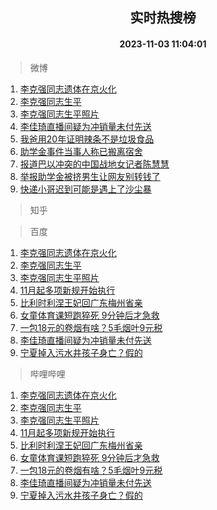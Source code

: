 <div align="center"><h2>实时热搜榜</h2><h4>2023-11-03 11:04:01</h4></div>

> 微博  

1. [李克强同志遗体在京火化](https://s.weibo.com/weibo?q=%23%E6%9D%8E%E5%85%8B%E5%BC%BA%E5%90%8C%E5%BF%97%E9%81%97%E4%BD%93%E5%9C%A8%E4%BA%AC%E7%81%AB%E5%8C%96%23&t=31&band_rank=1&Refer=top)<br />
2. [李克强同志生平](https://s.weibo.com/weibo?q=%23%E6%9D%8E%E5%85%8B%E5%BC%BA%E5%90%8C%E5%BF%97%E7%94%9F%E5%B9%B3%23&t=31&band_rank=2&Refer=top)<br />
3. [李克强同志生平照片](https://s.weibo.com/weibo?q=%23%E6%9D%8E%E5%85%8B%E5%BC%BA%E5%90%8C%E5%BF%97%E7%94%9F%E5%B9%B3%E7%85%A7%E7%89%87%23&t=31&band_rank=3&Refer=top)<br />
4. [李佳琦直播间疑为冲销量未付先送](https://s.weibo.com/weibo?q=%23%E6%9D%8E%E4%BD%B3%E7%90%A6%E7%9B%B4%E6%92%AD%E9%97%B4%E7%96%91%E4%B8%BA%E5%86%B2%E9%94%80%E9%87%8F%E6%9C%AA%E4%BB%98%E5%85%88%E9%80%81%23&t=31&band_rank=4&Refer=top)<br />
5. [我爸用20年证明辣条不是垃圾食品](https://s.weibo.com/weibo?q=%23%E6%88%91%E7%88%B8%E7%94%A820%E5%B9%B4%E8%AF%81%E6%98%8E%E8%BE%A3%E6%9D%A1%E4%B8%8D%E6%98%AF%E5%9E%83%E5%9C%BE%E9%A3%9F%E5%93%81%23&t=31&band_rank=5&Refer=top)<br />
6. [助学金事件当事人称已搬离宿舍](https://s.weibo.com/weibo?q=%23%E5%8A%A9%E5%AD%A6%E9%87%91%E4%BA%8B%E4%BB%B6%E5%BD%93%E4%BA%8B%E4%BA%BA%E7%A7%B0%E5%B7%B2%E6%90%AC%E7%A6%BB%E5%AE%BF%E8%88%8D%23&t=31&band_rank=6&Refer=top)<br />
7. [报道巴以冲突的中国战地女记者陈慧慧](https://s.weibo.com/weibo?q=%23%E6%8A%A5%E9%81%93%E5%B7%B4%E4%BB%A5%E5%86%B2%E7%AA%81%E7%9A%84%E4%B8%AD%E5%9B%BD%E6%88%98%E5%9C%B0%E5%A5%B3%E8%AE%B0%E8%80%85%E9%99%88%E6%85%A7%E6%85%A7%23&t=31&band_rank=7&Refer=top)<br />
8. [举报助学金被挤男生让网友别转钱了](https://s.weibo.com/weibo?q=%23%E4%B8%BE%E6%8A%A5%E5%8A%A9%E5%AD%A6%E9%87%91%E8%A2%AB%E6%8C%A4%E7%94%B7%E7%94%9F%E8%AE%A9%E7%BD%91%E5%8F%8B%E5%88%AB%E8%BD%AC%E9%92%B1%E4%BA%86%23&t=31&band_rank=8&Refer=top)<br />
9. [快递小哥迟到可能是遇上了沙尘暴](https://s.weibo.com/weibo?q=%23%E5%BF%AB%E9%80%92%E5%B0%8F%E5%93%A5%E8%BF%9F%E5%88%B0%E5%8F%AF%E8%83%BD%E6%98%AF%E9%81%87%E4%B8%8A%E4%BA%86%E6%B2%99%E5%B0%98%E6%9A%B4%23&t=31&band_rank=9&Refer=top)<br />

> 知乎  


> 百度  

1. [李克强同志遗体在京火化](https://www.baidu.com/s?wd=%E6%9D%8E%E5%85%8B%E5%BC%BA%E5%90%8C%E5%BF%97%E9%81%97%E4%BD%93%E5%9C%A8%E4%BA%AC%E7%81%AB%E5%8C%96&sa=fyb_news&rsv_dl=fyb_news)<br />
2. [李克强同志生平](https://www.baidu.com/s?wd=%E6%9D%8E%E5%85%8B%E5%BC%BA%E5%90%8C%E5%BF%97%E7%94%9F%E5%B9%B3&sa=fyb_news&rsv_dl=fyb_news)<br />
3. [李克强同志生平照片](https://www.baidu.com/s?wd=%E6%9D%8E%E5%85%8B%E5%BC%BA%E5%90%8C%E5%BF%97%E7%94%9F%E5%B9%B3%E7%85%A7%E7%89%87&sa=fyb_news&rsv_dl=fyb_news)<br />
4. [11月起多项新规开始执行](https://www.baidu.com/s?wd=11%E6%9C%88%E8%B5%B7%E5%A4%9A%E9%A1%B9%E6%96%B0%E8%A7%84%E5%BC%80%E5%A7%8B%E6%89%A7%E8%A1%8C&sa=fyb_news&rsv_dl=fyb_news)<br />
5. [比利时利涅王妃回广东梅州省亲](https://www.baidu.com/s?wd=%E6%AF%94%E5%88%A9%E6%97%B6%E5%88%A9%E6%B6%85%E7%8E%8B%E5%A6%83%E5%9B%9E%E5%B9%BF%E4%B8%9C%E6%A2%85%E5%B7%9E%E7%9C%81%E4%BA%B2&sa=fyb_news&rsv_dl=fyb_news)<br />
6. [女童体育课短跑猝死 9分钟后才急救](https://www.baidu.com/s?wd=%E5%A5%B3%E7%AB%A5%E4%BD%93%E8%82%B2%E8%AF%BE%E7%9F%AD%E8%B7%91%E7%8C%9D%E6%AD%BB+9%E5%88%86%E9%92%9F%E5%90%8E%E6%89%8D%E6%80%A5%E6%95%91&sa=fyb_news&rsv_dl=fyb_news)<br />
7. [一包18元的卷烟有啥？5毛烟叶9元税](https://www.baidu.com/s?wd=%E4%B8%80%E5%8C%8518%E5%85%83%E7%9A%84%E5%8D%B7%E7%83%9F%E6%9C%89%E5%95%A5%EF%BC%9F5%E6%AF%9B%E7%83%9F%E5%8F%B69%E5%85%83%E7%A8%8E&sa=fyb_news&rsv_dl=fyb_news)<br />
8. [李佳琦直播间疑为冲销量未付先送](https://www.baidu.com/s?wd=%E6%9D%8E%E4%BD%B3%E7%90%A6%E7%9B%B4%E6%92%AD%E9%97%B4%E7%96%91%E4%B8%BA%E5%86%B2%E9%94%80%E9%87%8F%E6%9C%AA%E4%BB%98%E5%85%88%E9%80%81&sa=fyb_news&rsv_dl=fyb_news)<br />
9. [宁夏掉入污水井孩子身亡？假的](https://www.baidu.com/s?wd=%E5%AE%81%E5%A4%8F%E6%8E%89%E5%85%A5%E6%B1%A1%E6%B0%B4%E4%BA%95%E5%AD%A9%E5%AD%90%E8%BA%AB%E4%BA%A1%EF%BC%9F%E5%81%87%E7%9A%84&sa=fyb_news&rsv_dl=fyb_news)<br />

> 哔哩哔哩  

1. [李克强同志遗体在京火化](https://www.baidu.com/s?wd=%E6%9D%8E%E5%85%8B%E5%BC%BA%E5%90%8C%E5%BF%97%E9%81%97%E4%BD%93%E5%9C%A8%E4%BA%AC%E7%81%AB%E5%8C%96&sa=fyb_news&rsv_dl=fyb_news)<br />
2. [李克强同志生平](https://www.baidu.com/s?wd=%E6%9D%8E%E5%85%8B%E5%BC%BA%E5%90%8C%E5%BF%97%E7%94%9F%E5%B9%B3&sa=fyb_news&rsv_dl=fyb_news)<br />
3. [李克强同志生平照片](https://www.baidu.com/s?wd=%E6%9D%8E%E5%85%8B%E5%BC%BA%E5%90%8C%E5%BF%97%E7%94%9F%E5%B9%B3%E7%85%A7%E7%89%87&sa=fyb_news&rsv_dl=fyb_news)<br />
4. [11月起多项新规开始执行](https://www.baidu.com/s?wd=11%E6%9C%88%E8%B5%B7%E5%A4%9A%E9%A1%B9%E6%96%B0%E8%A7%84%E5%BC%80%E5%A7%8B%E6%89%A7%E8%A1%8C&sa=fyb_news&rsv_dl=fyb_news)<br />
5. [比利时利涅王妃回广东梅州省亲](https://www.baidu.com/s?wd=%E6%AF%94%E5%88%A9%E6%97%B6%E5%88%A9%E6%B6%85%E7%8E%8B%E5%A6%83%E5%9B%9E%E5%B9%BF%E4%B8%9C%E6%A2%85%E5%B7%9E%E7%9C%81%E4%BA%B2&sa=fyb_news&rsv_dl=fyb_news)<br />
6. [女童体育课短跑猝死 9分钟后才急救](https://www.baidu.com/s?wd=%E5%A5%B3%E7%AB%A5%E4%BD%93%E8%82%B2%E8%AF%BE%E7%9F%AD%E8%B7%91%E7%8C%9D%E6%AD%BB+9%E5%88%86%E9%92%9F%E5%90%8E%E6%89%8D%E6%80%A5%E6%95%91&sa=fyb_news&rsv_dl=fyb_news)<br />
7. [一包18元的卷烟有啥？5毛烟叶9元税](https://www.baidu.com/s?wd=%E4%B8%80%E5%8C%8518%E5%85%83%E7%9A%84%E5%8D%B7%E7%83%9F%E6%9C%89%E5%95%A5%EF%BC%9F5%E6%AF%9B%E7%83%9F%E5%8F%B69%E5%85%83%E7%A8%8E&sa=fyb_news&rsv_dl=fyb_news)<br />
8. [李佳琦直播间疑为冲销量未付先送](https://www.baidu.com/s?wd=%E6%9D%8E%E4%BD%B3%E7%90%A6%E7%9B%B4%E6%92%AD%E9%97%B4%E7%96%91%E4%B8%BA%E5%86%B2%E9%94%80%E9%87%8F%E6%9C%AA%E4%BB%98%E5%85%88%E9%80%81&sa=fyb_news&rsv_dl=fyb_news)<br />
9. [宁夏掉入污水井孩子身亡？假的](https://www.baidu.com/s?wd=%E5%AE%81%E5%A4%8F%E6%8E%89%E5%85%A5%E6%B1%A1%E6%B0%B4%E4%BA%95%E5%AD%A9%E5%AD%90%E8%BA%AB%E4%BA%A1%EF%BC%9F%E5%81%87%E7%9A%84&sa=fyb_news&rsv_dl=fyb_news)<br />
